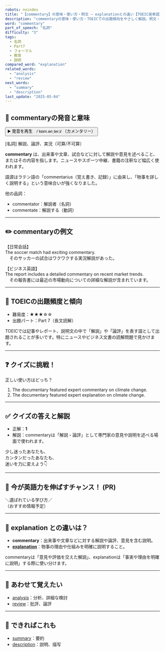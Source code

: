 ```yaml
---
robots: noindex
title: "【commentary】の意味・使い方・例文 ― explanationとの違い【TOEIC英単語】"
description: "commentaryの意味・使い方・TOEICでの出題傾向をやさしく解説。例文・クイズ付きでexplanationとの違いもわかりやすく学べます。"
word: "commentary"
part_of_speech: "名詞"
difficulty: "3"
tags:
  - 名詞
  - Part7
  - フォーマル
  - 教育
  - 説明
compared_word: "explanation"
related_words:
  - "analysis"
  - "review"
next_words:
  - "summary"
  - "description"
last_update: "2025-05-04"
---
```


## 🔰 commentaryの発音と意味

<button class="play-audio" onclick="playTTS('commentary')">
  <span class="play-audio-main">
    ▶️ 発音を再生　/ˈkɒm.ənˌter.i/
  </span>
  <span class="play-audio-sub">
    （カメンタリー）
  </span>
</button>

[名詞] 解説、論評、実況（可算/不可算）

**commentary** は、出来事や文章、試合などに対して解説や意見を述べること、またはその内容を指します。ニュースやスポーツ中継、書籍の注釈など幅広く使われます。

語源はラテン語の「commentarius（覚え書き、記録）」に由来し、「物事を詳しく説明する」という意味合いが強くなりました。

他の品詞：  
- commentator：解説者（名詞）
- commentate：解説する（動詞）

---

## ✏️ commentaryの例文

【日常会話】  
The soccer match had exciting commentary.  
　そのサッカーの試合はワクワクする実況解説があった。

【ビジネス英語】  
The report includes a detailed commentary on recent market trends.  
　その報告書には最近の市場動向についての詳細な解説が含まれています。

---

## 🎯 TOEICの出題頻度と傾向

- 難易度：★★★☆☆
- 出題パート：Part 7（長文読解）

TOEICでは記事やレポート、説明文の中で「解説」や「論評」を表す語として出題されることが多いです。特にニュースやビジネス文書の読解問題で見かけます。

---

## ❓ クイズに挑戦！

正しい使い方はどっち？

1. The documentary featured expert commentary on climate change.  
2. The documentary featured expert explanation on climate change.

---

## ✅ クイズの答えと解説

- 正解：**1**
- 解説：commentaryは「解説・論評」として専門家の意見や説明を述べる場面で使われます。

少し迷ったあなたも、  
カンタンだったあなたも、  
迷いを力に変えよう👇️

---

## 🚀 今が英語力を伸ばすチャンス！ (PR)

<div class="info-center">
＼選ばれている学び方／<br>  
（おすすめ情報予定）
</div>

---

## 🤔  explanation との違いは？

- **commentary**：出来事や文章などに対する解説や論評、意見を含む説明。
- **[explanation](/word/explanation)**：物事の理由や仕組みを明確に説明すること。

commentaryは「意見や評価を交えた解説」、explanationは「事実や理由を明確に説明」する際に使い分けます。

---

## 🧩 あわせて覚えたい

- [analysis](/word/analysis)：分析、詳細な検討
- [review](/word/review)：批評、論評

---

## 📖 できればこれも

- [summary](/word/summary)：要約
- [description](/word/description)：説明、描写

<!-- cvid: aid03_bid31 -->
